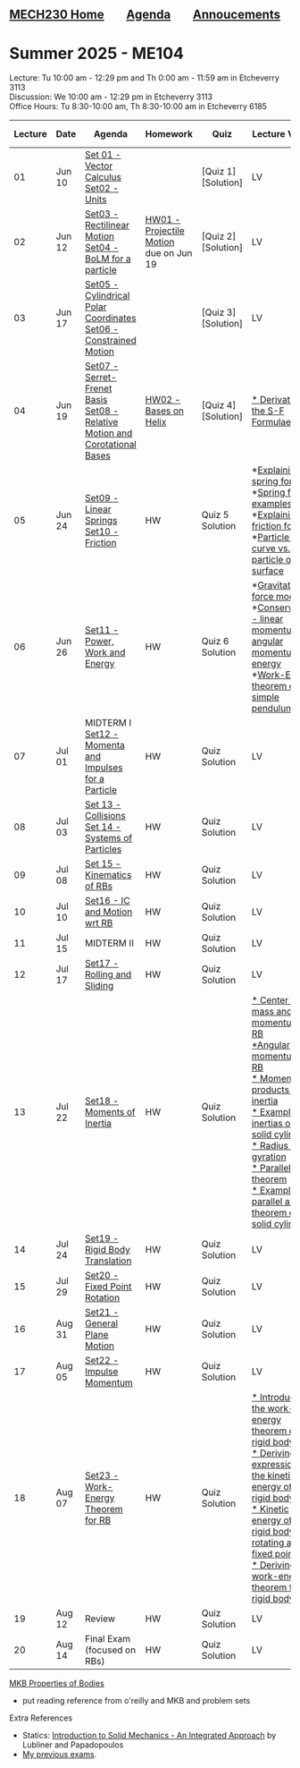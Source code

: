 [MECH230 Home](homepage.md)        [Agenda](lectures-agenda.md)        [Annoucements](announcements.md)
---

# Summer 2025 - ME104
Lecture: Tu 10:00 am - 12:29 pm and Th 0:00 am - 11:59 am in Etcheverry 3113\
Discussion: We 10:00 am - 12:29 pm in Etcheverry 3113\
Office Hours: Tu 8:30-10:00 am, Th 8:30-10:00 am in Etcheverry 6185

| Lecture | Date | Agenda | Homework | Quiz | Lecture Vidoes | Solution Vidoes | Demo Vidoes |
| ------- | ---- | ------ |--------- | ---- | -------------- | --------------- | ----------- |
| 01 | Jun 10 | [Set 01 - Vector Calculus]()<br>[Set02 - Units]() | | [Quiz 1] <br> [Solution] | LV | SV | DV |
| 02 | Jun 12 | [Set03 - Rectilinear Motion]()<br>[Set04 - BoLM for a particle]() |[HW01 - Projectile Motion]() due on Jun 19 | [Quiz 2] <br> [Solution] | LV | [* MKB 03-004](https://youtu.be/LAl3ZUiUpus) | DV |
| 03 | Jun 17 | [Set05 - Cylindrical Polar Coordinates]() <br> [Set06 - Constrained Motion]() | | [Quiz 3] <br> [Solution] | LV | [* MKB 02-021](https://youtu.be/wbUBexp8xfc) <br> [* MKB 02-099](https://youtu.be/Bt5neJj4Zhc) | DV |
| 04 | Jun 19 | [Set07 - Serret-Frenet Basis]() <br> [Set08 - Relative Motion and Corotational Bases]() | [HW02 - Bases on Helix]() | [Quiz 4] <br> [Solution] | [* Derivation of the S-F Formulae](https://youtu.be/OB13c0WlUSg) | [02-151](https://youtu.be/Z8Un0esREyw) | [* S-F Wikipedia](https://en.wikipedia.org/wiki/Frenet%E2%80%93Serret_formulas) <br> [* S-F on bobsled](https://youtu.be/0ACqRREH180) |
| 05 | Jun 24 | [Set09 - Linear Springs]() <br> [Set10 - Friction]() | HW | Quiz 5 <br> Solution | *[Explaining the spring force](https://www.youtube.com/watch?v=WtTDHW2JUVY) <br> *[Spring force examples](https://www.youtube.com/watch?v=YiOZregJx9w) <br> *[Explaining the friction force](https://www.youtube.com/watch?v=_fvCFtpL3c8) <br> *[Particle on a curve vs. particle on a surface](https://www.youtube.com/watch?v=XNdP7Nk850s) | *[08-004](https://youtu.be/YE9N2f2qTqg) <br> *[03-071](https://youtu.be/RDFfE0tFTnk) | DM |
| 06 | Jun 26 | [Set11 - Power, Work and Energy]() | HW | Quiz 6 <br> Solution | *[Gravitation force model](https://www.youtube.com/watch?v=nHnDuCWtacY) <br> *[Conservations - linear momentum vs angular momentum vs energy](https://youtu.be/MEwpRoLB7KM) <br> *[Work-Energy theorem on simple pendulum](https://youtu.be/bjpTKehJV7s) | SV | DV |
| 07 | Jul 01 | MIDTERM I <br>[Set12 - Momenta and Impulses for a Particle]() | HW | Quiz <br> Solution | LV | SV | DV |
| 08 | Jul 03 | [Set 13 - Collisions]() <br> [Set 14 - Systems of Particles]() | HW | Quiz <br> Solution | LV | SV | DV |
| 09 | Jul 08 | [Set 15 - Kinematics of RBs]() | HW | Quiz <br> Solution | LV | SV | DV |
| 10 | Jul 10 | [Set16 - IC and Motion wrt RB]() | HW | Quiz <br> Solution | LV | SV | DV |
| 11 | Jul 15 | MIDTERM II | HW | Quiz <br> Solution | LV | SV | DV |
| 12 | Jul 17 | [Set17 - Rolling and Sliding]() | HW | Quiz <br> Solution | LV | SV | DV |
| 13 | Jul 22 | [Set18 - Moments of Inertia]() | HW | Quiz <br> Solution | [* Center of mass and linear momentum of a RB](https://youtu.be/101EriK4HIQ) <br> [*Angular momentum of a RB](https://youtu.be/BGa_d4LscWQ) <br> [* Moments and products of inertia](https://youtu.be/BP1N9zFeY98) <br> [* Example - inertias of a solid cylinder](https://youtu.be/Z5ugvTjmLys) <br> [* Radius of gyration](https://youtube.com/shorts/pRxOpqpKq78) <br> [* Parallel axis theorem](https://youtube.com/shorts/pRxOpqpKq78) <br> [* Example - parallel axis theorem on a solid cylinder](https://youtu.be/8R_cF2e_9nU) | SV | DV |
| 14 | Jul 24 | [Set19 - Rigid Body Translation]() | HW | Quiz <br> Solution | LV | SV | DV |
| 15 | Jul 29 | [Set20 - Fixed Point Rotation]() | HW | Quiz <br> Solution | LV | [* 06-051] | DV |
| 16 | Aug 31 | [Set21 - General Plane Motion]() | HW | Quiz <br> Solution | LV | [* 06-070] <br> [* 06-155](https://youtu.be/0N8tDgnrXNA) | DV |
| 17 | Aug 05 | [Set22 - Impulse Momentum]() | HW | Quiz <br> Solution | LV | SV | DV |
| 18 | Aug 07 | [Set23 - Work-Energy Theorem for RB]() | HW | Quiz <br> Solution | [* Introducing the work-energy theorem of a rigid body](https://youtu.be/acmYFwl8rRo?si=s4NJ5lJKfXNWWTzD) <br> [* Deriving the expression for the kinetic energy of a rigid body](https://youtu.be/3HRYCW7wiRs?si=leuUvpe4cM1V0E5g) <br> [* Kinetic energy of a rigid body rotating about a fixed point](https://youtube.com/shorts/3bu7kY8JLpM?si=dEQ_0xEl9QbyApRS) <br> [* Deriving the work-energy theorem for a rigid body](https://youtu.be/vCROTYHJRow?si=pZfkxNbll5eh7nlh) | [* 06-118] | DV |
| 19 | Aug 12 | Review | HW | Quiz <br> Solution | LV | SV | DV |
| 20 | Aug 14 | Final Exam (focused on RBs) | HW | Quiz <br> Solution | LV | SV | DV |


[MKB Properties of Bodies](solids-mkb.pdf)

- put reading reference from o'reilly and MKB and problem sets

Extra References
- Statics: [Introduction to Solid Mechanics - An Integrated Approach](https://link.springer.com/book/10.1007/978-1-4614-6768-7) by Lubliner and Papadopoulos
- [My previous exams](https://mech230.github.io).